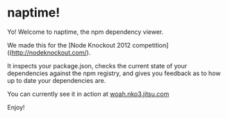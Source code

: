 # naptime!

Yo! Welcome to naptime, the npm dependency viewer.

We made this for the [Node Knockout 2012 competition]((http://nodeknockout.com/).

It inspects your package.json, checks the current state of your dependencies against the npm registry, and gives you feedback as to how up to date your dependencies are.

You can currently see it in action at [woah.nko3.jitsu.com](http://woah.nko3.jitsu.com)

Enjoy!
